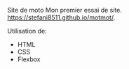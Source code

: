 
Site de moto
Mon premier essai de site.
 https://stefani8511.github.io/motmot/.
 
 Utilisation de:
 - HTML
 - CSS
 - Flexbox

